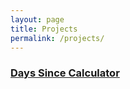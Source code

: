 ```yaml
---
layout: page
title: Projects
permalink: /projects/
---
```


<!-- todo: keep a file of the projects and their URLS, iterate and list automatically. -->

### [Days Since Calculator](/daysSinceCalculator)